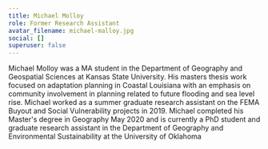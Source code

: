 ```yaml
---
title: Michael Molloy
role: Former Research Assistant
avatar_filename: michael-malloy.jpg
social: []
superuser: false
---
```

Michael Molloy was a MA student in the Department of Geography and Geospatial Sciences at Kansas State University. His masters thesis work focused on adaptation planning in Coastal Louisiana with an emphasis on community involvement in planning related to future flooding and sea level rise. Michael worked as a summer graduate research assistant on the FEMA Buyout and Social Vulnerability projects in 2019. Michael completed his Master's degree in Geography May 2020 and is currently a PhD student and graduate research assistant in the Department of Geography and Environmental Sustainability at the University of Oklahoma